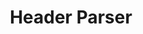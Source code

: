 ---
title: Header Parser
desc: A request header parser API built with Node.
techs:
    - nodeJS
    - es2015
source: https://github.com/cod3rguy/headerparser/
demo: http://headerparser.coderguy.tech/
---